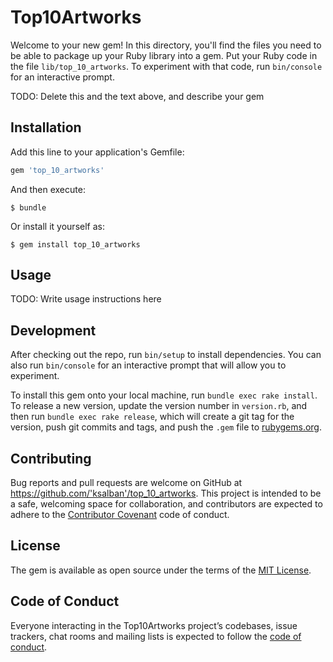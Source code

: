 # Top10Artworks

Welcome to your new gem! In this directory, you'll find the files you need to be able to package up your Ruby library into a gem. Put your Ruby code in the file `lib/top_10_artworks`. To experiment with that code, run `bin/console` for an interactive prompt.

TODO: Delete this and the text above, and describe your gem

## Installation

Add this line to your application's Gemfile:

```ruby
gem 'top_10_artworks'
```

And then execute:

    $ bundle

Or install it yourself as:

    $ gem install top_10_artworks

## Usage

TODO: Write usage instructions here

## Development

After checking out the repo, run `bin/setup` to install dependencies. You can also run `bin/console` for an interactive prompt that will allow you to experiment.

To install this gem onto your local machine, run `bundle exec rake install`. To release a new version, update the version number in `version.rb`, and then run `bundle exec rake release`, which will create a git tag for the version, push git commits and tags, and push the `.gem` file to [rubygems.org](https://rubygems.org).

## Contributing

Bug reports and pull requests are welcome on GitHub at https://github.com/'ksalban'/top_10_artworks. This project is intended to be a safe, welcoming space for collaboration, and contributors are expected to adhere to the [Contributor Covenant](http://contributor-covenant.org) code of conduct.

## License

The gem is available as open source under the terms of the [MIT License](https://opensource.org/licenses/MIT).

## Code of Conduct

Everyone interacting in the Top10Artworks project’s codebases, issue trackers, chat rooms and mailing lists is expected to follow the [code of conduct](https://github.com/'ksalban'/top_10_artworks/blob/master/CODE_OF_CONDUCT.md).
